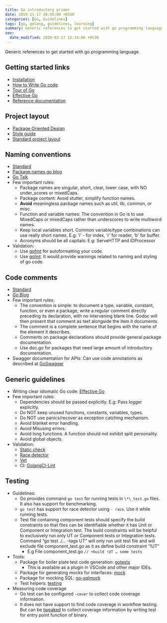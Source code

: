 ```yaml
---
title: Go introductory primer
date: 2019-11-17 20:55:00 +0530
categories: [Go, Guidelines]
tags: [go, golang, guidelines, learning]
summary: Generic references to get started with go programming language.
seo:
  date_modified: 2020-03-17 15:14:00 +0530
---
```


Generic references to get started with go programming language.

## Getting started links

- [Installation](https://golang.org/doc/install)
- [How to Write Go code](https://golang.org/doc/code.html)
- [Tour of Go](https://tour.golang.org/welcome/1)
- [Effective Go](https://golang.org/doc/effective_go.html)
- [Reference documentation](https://golang.org/ref/spec)

## Project layout

- [Package Oriented Design](https://www.ardanlabs.com/blog/2017/02/package-oriented-design.html)
- [Style guide](https://rakyll.org/style-packages/)
- [Standard project layout](https://github.com/golang-standards/project-layout)

## Naming conventions

- [Standard](https://golang.org/doc/effective_go.html#names)
- [Package names go blog](https://blog.golang.org/package-names)
- [Go Talk](https://talks.golang.org/2014/names.slide#1)
- Few important rules:
  - Package names are singular, short, clear, lower case, with NO under_scores or mixedCaps.
  - Package content: Avoid stutter, simplify function names.
  - **Avoid** meaningless package names such as util, lib, common, or misc.
  - Function and variable names: The convention in Go is to use MixedCaps or mixedCaps rather than underscores to write multiword names.
  - Keep local variables short. Common variable/type combinations can use really short names. E.g: ‘i’ - for index, ‘r’ for reader, ‘b’ for buffer.
  - Acronyms should be all capitals: E.g: ServeHTTP and IDProcessor
- Validation:
  - Use [gofmt](https://golang.org/cmd/gofmt/) for autoformatting your code.
  - Use [golint](https://github.com/golang/lint). It would provide warnings related to naming and styling of go code.

## Code comments

- [Standard](https://golang.org/doc/effective_go.html#commentary)
- [Go Blog](https://blog.golang.org/godoc-documenting-go-code)
- Few important rules:
  - The convention is simple: to document a type, variable, constant, function, or even a package, write a regular comment directly preceding its declaration, with no intervening blank line. Godoc will then present that comment as text alongside the item it documents.
  - The comment is a complete sentence that begins with the name of the element it describes.
  - Comments on package declarations should provide general package documentation.
  - Use doc.go for packages that need large amount of introductory documentation.
- Swagger documentation for APIs: Can use code annotations as described at [GoSwagger](https://goswagger.io/use/spec.html)

## Generic guidelines

- Writing clear idiomatic Go code: [Effective Go](https://golang.org/doc/effective_go.html)
- Few important rules:
  - Dependencies should be passed explicitly. E.g: Pass logger explicitly.
  - Do NOT keep unused functions, constants, variables, types.
  - Do NOT use panics/recover as exception catching mechanism.
  - Avoid blanket error handling.
  - Avoid Misusing errors.
  - Avoid long functions. A function should not exhibit split personality.
  - Avoid global objects.
- Validation:
  - [Static check](https://github.com/dominikh/go-tools/tree/master/cmd/staticcheck)
  - [Race detector](https://golang.org/doc/articles/race_detector.html)
  - [Vet](https://golang.org/cmd/vet/)
  - CI: [GolangCI-Lint](https://github.com/golangci/golangci-lint)

## Testing

- Guidelines:
  - Go provides command `go test` for running tests in `\*\_test.go` files. It also has support for benchmarking.
  - `go test` has support for race detector using `- race`. Use it while running tests.
  - Test file containing component tests should specify the build constraints so that files can be identifiable whether it has Unit or Component or Integration test. The build constraints will be helpful to exclusively run only UT or Component tests or Integration tests. Command “go test ./… -tags UT” will only run unit test file and will exclude file component_test.go as it as define build constraint “!UT”
    - E.g File component_test.go `// +build !UT … some tests`
- Tools:
  - Package for boiler plate test code generation: [gotests](https://github.com/cweill/gotests)
    - This is available as a plugin in VSCode and other major IDEs.
  - Package for generating mocks for interfaces: [mock](https://github.com/golang/mock)
  - Package for mocking SQL: [go-sqlmock](https://github.com/DATA-DOG/go-sqlmock)
  - Test helpers: [testing](https://golang.org/pkg/testing/)
- Measuring code coverage
  - Go test can be configured `-cover` to collect code coverage information.
  - It does not have support to find code coverage in workflow testing. But can be [tweaked](https://www.elastic.co/blog/code-coverage-for-your-golang-system-tests) to collect coverage information by writing test for entry point function of binary.
